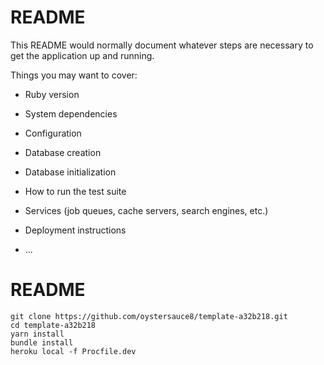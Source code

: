 # README

This README would normally document whatever steps are necessary to get the
application up and running.

Things you may want to cover:

* Ruby version

* System dependencies

* Configuration

* Database creation

* Database initialization

* How to run the test suite

* Services (job queues, cache servers, search engines, etc.)

* Deployment instructions

* ...
# README

```
git clone https://github.com/oystersauce8/template-a32b218.git
cd template-a32b218
yarn install
bundle install
heroku local -f Procfile.dev
```

